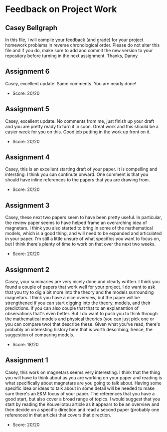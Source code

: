 # Feedback on Project Work
## Casey Bellgraph

In this file, I will compile your feedback (and grade) for your project homework problems in reverse chronological order. Please do not alter this file and if you do, make sure to add and commit the new version to your repository before turning in the next assignment. Thanks, Danny

## Assignment 6

Casey, excellent update. Same comments. You are nearly done!

* Score: 20/20

## Assignment 5

Casey, excellent update. No comments from me, just finish up your draft and you are pretty ready to turn it in soon. Great work and this should be a easier week for you on this. Good job putting in the work up front on it.

* Score: 20/20

## Assignment 4

Casey, this is an excellent starting draft of your paper. It is compelling and intersting. I think you can continute onward. One comment is that you should have inline references to the papers that you are drawing from.

* Score: 20/20

## Assignment 3

Casey, these next two papers seem to have been pretty useful. In particular, the review paper seems to have helped frame an overarching idea of magnetars. I think you also started to bring in some of the mathematical models, which is a good thing, and will need to be expanded and articulated in your paper. I'm still a little unsure of what specifics you want to focus on, but I think there's plenty of time to work on that over the next two weeks.

* Score: 20/20

## Assignment 2

Casey, your summaries are very nicely done and clearly written. I think you found a couple of papers that work well for your project. I do want to ask that you try to dig a bit more into the theory and the models surrounding magnetars. I think you have a nice overview, but the paper will be strengthened if you can start digging into the theory, models, and their predictions. If you can also couple that that to an explanantion of observations that's even better. But I do want to push you to think through the mathematical models and physical theories (you can just pick one or you can compare two) that describe these. Given what you've read, there's probably an interesting history here that is worth describing; hence, the suggestion of comparing models.

* Score: 18/20

## Assignment 1

Casey, this work on magnetars seems very interesting. I think that the thing you will have to think about as you are working on your paper and reading is what specifically about magnetars are you going to talk about. Having some specific idea or ideas to talk about in some detail will be needed to make sure there's an E&M focus of your paper. The references that you have a good start, but also cover a broad range of topics. I would suggest that you start by reading the Kouveliotou article as it appears to be an overview and then decide on a specific direction and read a second paper (probably one referenced in that article) that covers that direction.

* Score: 20/20

